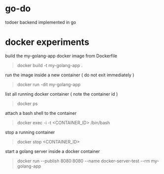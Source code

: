 # go-do
todoer backend implemented in go



# docker experiments 

build the my-golang-app docker image from Dockerfile 
> docker build -t my-golang-app .

run the image inside a new container ( do not exit immediately )
> docker run -dit my-golang-app

list all running docker container ( note the container id )
> docker ps

attach a bash shell to the container 
> docker exec -i -t <CONTAINER_ID> /bin/bash

stop a running container
> docker stop <CONTAINER_ID>

start a golang server inside a docker container 
> docker run --publish 8080:8080 --name docker-server-test --rm my-golang-app